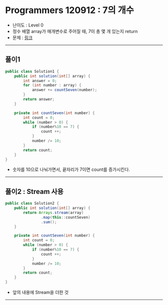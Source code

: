 # Programmers 120912 : 7의 개수
- 난이도 : Level 0
- 정수 배열 array가 매개변수로 주어질 때, 7이 총 몇 개 있는지 return
- 문제 : [링크](https://school.programmers.co.kr/learn/courses/30/lessons/120912)

---

## 풀이1
```java
public class Solution1 {
    public int solution(int[] array) {
        int answer = 0;
        for (int number : array) {
            answer += countSeven(number);
        }
        return answer;
    }

    private int countSeven(int number) {
        int count = 0;
        while (number > 0) {
            if (number%10 == 7) {
                count ++;
            }
            number /= 10;
        }
        return count;
    }
}
```
- 숫자를 10으로 나눠가면서, 끝자리가 7이면 count를 증가시킨다.

---

## 풀이2 : Stream 사용
```java
public class Solution2 {
    public int solution(int[] array) {
        return Arrays.stream(array)
                .map(this::countSeven)
                .sum();
    }

    private int countSeven(int number) {
        int count = 0;
        while (number > 0) {
            if (number%10 == 7) {
                count ++;
            }
            number /= 10;
        }
        return count;
    }
}
```
- 앞의 내용에 Stream을 더한 것

---
